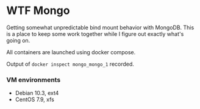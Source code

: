 # WTF Mongo

Getting somewhat unpredictable bind mount behavior with MongoDB. This is a place
to keep some work together while I figure out exactly what's going on.

All containers are launched using docker compose.

Output of `docker inspect mongo_mongo_1` recorded.

### VM environments

* Debian 10.3, ext4
* CentOS 7.9, xfs
